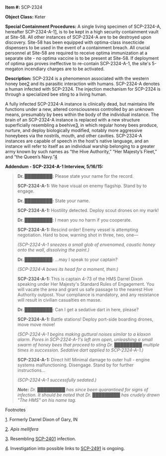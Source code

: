 **Item #:** SCP-2324

**Object Class:** Keter

**Special Containment Procedures:** A single living specimen of SCP-2324-A, hereafter SCP-2324-A-1[1](javascript:;), is to be kept in a high security containment vault at Site-58. All other instances of SCP-2324-A are to be destroyed upon discovery. Site-58 has been equipped with optima-class insecticide dispensers to be used in the event of a containment breach. All crucial personnel at Site-58 are required to receive optima immunization at a separate site - no optima vaccine is to be present at Site-58. If deployment of optima gas proves ineffective to re-contain SCP-2324-A-1, the site's 5-megaton incendiary charges are to be activated.

**Description:** SCP-2324 is a phenomenon associated with the western honey bee[2](javascript:;) and its parasitic interaction with humans. SCP-2324-A denotes a human infected with SCP-2324. The injection mechanism for SCP-2324 is through a specialized bee sting to a living human.

A fully infected SCP-2324-A instance is clinically dead, but maintains life functions under a new, altered consciousness controlled by an unknown means, presumably by bees within the body of the individual instance. The brain of an SCP-2324-A instance is replaced with a new structure superficially resembling a beehive[3](javascript:;), in which regular honey bees produce, nurture, and deploy biologically modified, notably more aggressive honeybees via the nostrils, mouth, and other cavities. SCP-2324-A instances are capable of speech in the host's native language, and an instance will refer to itself as an individual warship belonging to a greater army known by such names as “the Hive Authority,” “Her Majesty’s Fleet,” and “the Queen’s Navy.”[4](javascript:;)

**Addendum - SCP-2324-A-1 Interview, 5/16/15:**

> **Dr. █████████:** Please state your name for the record.
> 
> **SCP-2324-A-1:** We have visual on enemy flagship. Stand by to engage.
> 
> **Dr. █████████:** State your name.
> 
> **SCP-2324-A-1:** Hostility detected. Deploy scout drones on my mark!
> 
> **Dr. █████████:** I mean you no harm if you cooperate.
> 
> **SCP-2324-A-1:** Rescind order! Enemy vessel is attempting negotiation. Hard to bow, warning shot in three, two, one—
> 
> _(SCP-2324-A-1 sneezes a small glob of envenomed, caustic honey onto the wall, dissolving the paint.)_
> 
> **Dr. █████████:** …may I speak to your captain?
> 
> _(SCP-2324-A bows its head for a moment, then:)_
> 
> **SCP-2324-A-1:** This is captain 4-73 of the HMS Darrel Dixon speaking under Her Majesty's Standard Rules of Engagement. You will vacate the area and grant us safe passage to the nearest Hive Authority outpost. Your compliance is mandatory, and any resistance will result in civilian casualties en masse.
> 
> **Dr. █████████:** Can I get a sedative dart in here, please?
> 
> **SCP-2324-A-1:** Battle stations! Deploy port-side boarding drones, move move move!
> 
> _(SCP-2324-A-1 begins making guttural noises similar to a klaxon alarm. Pores in SCP-2324-A-1's left arm open, unleashing a small swarm of honey bees that proceed to sting Dr. █████████ multiple times in succession. Sedative dart applied to SCP-2324-A-1.)_
> 
> **SCP-2324-A-1:** Direct hit! Minimal damage to outer hull - engine systems malfunctioning. Disengage. Stand by for further instructions…
> 
> _(SCP-2324-A-1 successfully sedated.)_
> 
> _**Note:** Dr. █████████ has since been quarantined for signs of infection. It should be noted that Dr. █████████ has crudely drawn "The HMS" on his name tag._

Footnotes

[1](javascript:;). Formerly Darrel Dixon of Gary, IN

[2](javascript:;). _Apis mellifera_

[3](javascript:;). Resembling [SCP-2401](/scp-2401) infection.

[4](javascript:;). Investigation into possible links to [SCP-2491](/scp-2491) is ongoing.